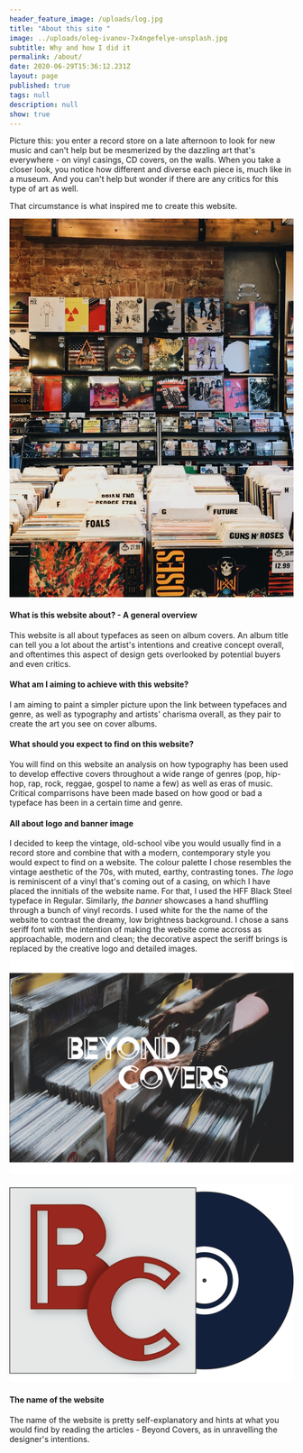 ```yaml
---
header_feature_image: /uploads/log.jpg
title: "About this site "
image: ../uploads/oleg-ivanov-7x4ngefelye-unsplash.jpg
subtitle: Why and how I did it
permalink: /about/
date: 2020-06-29T15:36:12.231Z
layout: page
published: true
tags: null
description: null
show: true
---
```



Picture this: you enter a record store on a late afternoon to look for new music and can't help but be mesmerized by the dazzling art that's everywhere - on vinyl casings, CD covers, on the walls. When you take a closer look, you notice how different and diverse each piece is, much like in a museum. And you can't help but wonder if there are any critics for this type of art as well. 

That circumstance is what inspired me to create this website. 

![The Truck Music Store, Oxford](../uploads/img_8039.jpg "The Truck Music Store, Oxford")

#### What is this website about? - A general overview

This website is all about typefaces as seen on album covers. An album title can tell you a lot about the artist's intentions and creative concept overall, and oftentimes this aspect of design gets overlooked by potential buyers and even critics. 

#### What am I aiming to achieve with this website? 

I am aiming to paint a simpler picture upon the link between typefaces and genre, as well as typography and artists' charisma overall, as they pair to create the art you see on cover albums. 

#### What should you expect to find on this website? 

You will find on this website an analysis on how typography has been used to develop effective covers throughout a wide range of genres (pop, hip-hop, rap, rock, reggae, gospel to name a few) as well as eras of music. Critical comparrisons have been made based on how good or bad a typeface has been in a certain time and genre. 

#### All about logo and banner image

I decided to keep the vintage, old-school vibe you would usually find in a record store and combine that with a modern, contemporary style you would expect to find on a website. The colour palette I chose resembles the vintage aesthetic of the 70s, with muted, earthy, contrasting tones. *The logo* is reminiscent of a vinyl that's coming out of a casing, on which I have placed the innitials of the website name. For that, I used the HFF Black Steel typeface in Regular. Similarly, *the banner* showcases a hand shuffling through a bunch of vinyl records. I used white for the the name of the website to contrast the dreamy, low brightness background. I chose a sans seriff font with the intention of making the website come accross as approachable, modern and clean; the decorative aspect the seriff brings is replaced by the creative logo and detailed images. 

![This is the banner image](../uploads/goodpicture.png "This is the banner image ")

![This is the logo](../uploads/untitled-3.png "This is the logo")

#### The name of the website

The name of the website is pretty self-explanatory and hints at what you would find by reading the articles - Beyond Covers, as in unravelling the designer's intentions.